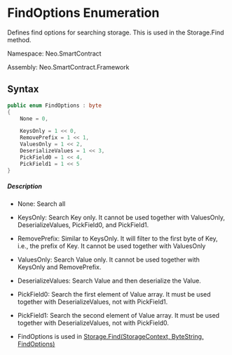 # FindOptions Enumeration

Defines find options for searching storage. This is used in the Storage.Find method.

Namespace: Neo.SmartContract

Assembly: Neo.SmartContract.Framework

## Syntax

```c#
public enum FindOptions : byte
{
    None = 0,

    KeysOnly = 1 << 0,
    RemovePrefix = 1 << 1,
    ValuesOnly = 1 << 2,
    DeserializeValues = 1 << 3,
    PickField0 = 1 << 4,
    PickField1 = 1 << 5
}
```

##### Description

- None: Search all

- KeysOnly: Search Key only. It cannot be used together with ValuesOnly, DeserializeValues, PickField0, and PickField1.
- RemovePrefix: Similar to KeysOnly. It will filter to the first byte of Key, i.e., the prefix of Key. It cannot be used together with ValuesOnly
- ValuesOnly: Search Value only. It cannot be used together with KeysOnly and RemovePrefix.
- DeserializeValues: Search Value and then deserialize the Value.
- PickField0: Search the first element of Value array. It must be used together with DeserializeValues, not with PickField1.
- PickField1: Search the second element of Value array. It must be used together with DeserializeValues, not with PickField0.
- FindOptions is used in [Storage.Find(StorageContext, ByteString, FindOptions)](Storage/Find.md) 

